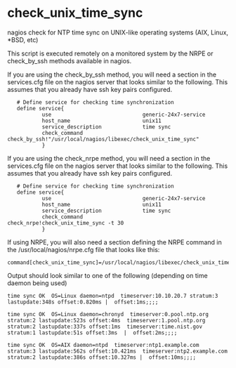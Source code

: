 # check_unix_time_sync
nagios check for NTP time sync on UNIX-like operating systems (AIX, Linux, *BSD, etc)

This script is executed remotely on a monitored system by the NRPE or check_by_ssh methods available in nagios.

If you are using the check_by_ssh method, you will need a section in the services.cfg
file on the nagios server that looks similar to the following.
This assumes that you already have ssh key pairs configured.
```
   # Define service for checking time synchronization 
   define service{
           use                             generic-24x7-service
           host_name                       unix11
           service_description             time sync
           check_command                   check_by_ssh!"/usr/local/nagios/libexec/check_unix_time_sync"
           }
```

If you are using the check_nrpe method, you will need a section in the services.cfg
file on the nagios server that looks similar to the following.
This assumes that you already have ssh key pairs configured.
```
   # Define service for checking time synchronization 
   define service{
           use                             generic-24x7-service
           host_name                       unix11
           service_description             time sync
           check_command                   check_nrpe!check_unix_time_sync -t 30
           }
```

If using NRPE, you will also need a section defining the NRPE command in the /usr/local/nagios/nrpe.cfg file that looks like this:
```
command[check_unix_time_sync]=/usr/local/nagios/libexec/check_unix_time_sync
```

Output should look similar to one of the following (depending on time daemon being used)
```
time sync OK  OS=Linux daemon=ntpd  timeserver:10.10.20.7 stratum:3 lastupdate:348s offset:0.820ms |  offset:1ms;;;;

time sync OK  OS=Linux daemon=chronyd  timeserver:0.pool.ntp.org stratum:2 lastupdate:523s offset:4ms  timeserver:1.pool.ntp.org stratum:2 lastupdate:337s offset:1ms  timeserver:time.nist.gov stratum:1 lastupdate:51s offset:3ms  |  offset:2ms;;;;

time sync OK  OS=AIX daemon=ntpd  timeserver:ntp1.example.com stratum:3 lastupdate:562s offset:10.421ms  timeserver:ntp2.example.com stratum:2 lastupdate:386s offset:10.327ms |  offset:10ms;;;;

```

